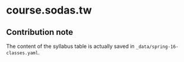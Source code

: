 # course.sodas.tw

## Contribution note

The content of the syllabus table is actually saved in `_data/spring-16-classes.yaml`.
